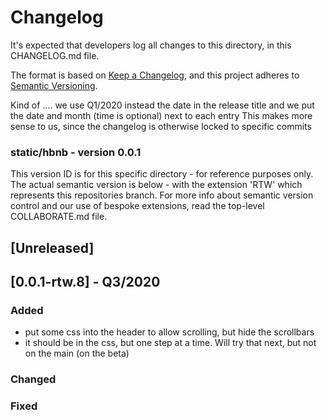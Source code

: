 # Changelog
It's expected that developers log all changes to this directory, in this CHANGELOG.md file.

The format is based on [Keep a Changelog](https://keepachangelog.com/en/1.0.0/),
and this project adheres to [Semantic Versioning](https://semver.org/spec/v2.0.0.html).

Kind of .... we use Q1/2020 instead the date in the release title
and we put the date and month (time is optional) next to each entry
This makes more sense to us, since the changelog is otherwise locked to specific commits

### static/hbnb - version 0.0.1
This version ID is for this specific directory - for reference purposes only.
The actual semantic version is below - with the extension 'RTW' which represents this repositories branch.
For more info about semantic version control and our use of bespoke extensions, read the top-level COLLABORATE.md file.

## [Unreleased]

## [0.0.1-rtw.8] - Q3/2020

### Added
- put some css into the header to allow scrolling, but hide the scrollbars
- it should be in the css, but one step at a time. Will try that next, but not on the main (on the beta)

### Changed

### Fixed
